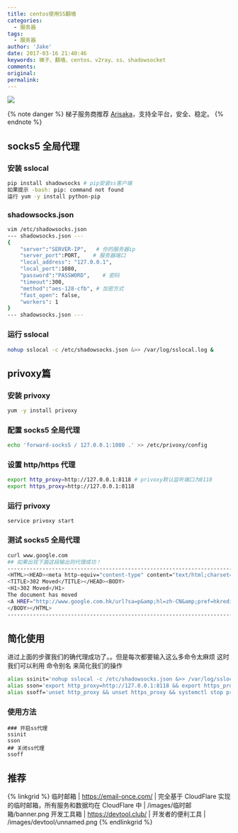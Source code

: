 ```yaml
---
title: centos使用SS翻墙
categories:
  - 服务器
tags:
  - 服务器
author: 'Jake'
date: 2017-03-16 21:40:46
keywords: 梯子、翻墙、centos、v2ray、ss、shadowsocket
comments:
original:
permalink:
---
```


![](/images/shadowsocks.png)

<!--more-->

{% note danger %} 
梯子服务商推荐 [Arisaka](https://arisaka.io/#/register?code=VqANATND)，支持全平台，安全、稳定。
{% endnote %}

## socks5 全局代理
### 安装 sslocal

```sh
pip install shadowsocks # pip安装ss客户端
如果提示 -bash: pip: command not found
运行 yum -y install python-pip
```

### shadowsocks.json

~~~sh
vim /etc/shadowsocks.json
--- shadowsocks.json ---
{
    "server":"SERVER-IP",   # 你的服务器ip
    "server_port":PORT,    # 服务器端口
    "local_address": "127.0.0.1",
    "local_port":1080,
    "password":"PASSWORD",    # 密码
    "timeout":300,
    "method":"aes-128-cfb", # 加密方式
    "fast_open": false,
    "workers": 1
}
--- shadowsocks.json ---
~~~

### 运行 sslocal

```sh
nohup sslocal -c /etc/shadowsocks.json &>> /var/log/sslocal.log &
```


## privoxy篇
### 安装 privoxy

```sh
yum -y install privoxy
```

### 配置 socks5 全局代理

```sh
echo 'forward-socks5 / 127.0.0.1:1080 .' >> /etc/privoxy/config
```

### 设置 http/https 代理

```sh
export http_proxy=http://127.0.0.1:8118 # privoxy默认监听端口为8118
export https_proxy=http://127.0.0.1:8118
```

### 运行 privoxy

	service privoxy start

### 测试 socks5 全局代理

```sh
curl www.google.com
## 如果出现下面这段输出则代理成功！
------------------------------------------------------------------------------
<HTML><HEAD><meta http-equiv="content-type" content="text/html;charset=utf-8">
<TITLE>302 Moved</TITLE></HEAD><BODY>
<H1>302 Moved</H1>
The document has moved
<A HREF="http://www.google.com.hk/url?sa=p&amp;hl=zh-CN&amp;pref=hkredirect&amp;pval=yes&amp;q=http://www.google.com.hk/%3Fgws_rd%3Dcr&amp;ust=1480320257875871&amp;usg=AFQjCNHg9F5zMg83aD2KKHHHf-yecq0nfQ">here</A>.
</BODY></HTML>
------------------------------------------------------------------------------
```

## 简化使用

进过上面的步骤我们的确代理成功了。。但是每次都要输入这么多命令太麻烦
这时我们可以利用 命令别名 来简化我们的操作

```sh
alias ssinit='nohup sslocal -c /etc/shadowsocks.json &>> /var/log/sslocal.log &'
alias sson='export http_proxy=http://127.0.0.1:8118 && export https_proxy=http://127.0.0.1:8118 && systemctl start privoxy'
alias ssoff='unset http_proxy && unset https_proxy && systemctl stop privoxy && pkill sslocal'
```

### 使用方法

	### 开启ss代理
	ssinit
	sson
	## 关闭ss代理
	ssoff

## 推荐

{% linkgrid %}
临时邮箱 | https://email-once.com/ | 完全基于 CloudFlare 实现的临时邮箱，所有服务和数据均在 CloudFlare 中 | /images/临时邮箱/banner.png
开发工具箱 | https://devtool.club/ | 开发者的便利工具 | /images/devtool/unnamed.png
{% endlinkgrid %}